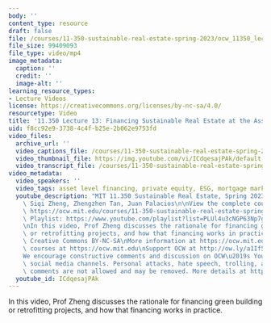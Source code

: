 ```yaml
---
body: ''
content_type: resource
draft: false
file: /courses/11-350-sustainable-real-estate-spring-2023/ocw_11350_lecture13_2023apr04_360p_16_9.mp4
file_size: 99409093
file_type: video/mp4
image_metadata:
  caption: ''
  credit: ''
  image-alt: ''
learning_resource_types:
- Lecture Videos
license: https://creativecommons.org/licenses/by-nc-sa/4.0/
resourcetype: Video
title: '11.350 Lecture 13: Financing Sustainable Real Estate at the Asset Level'
uid: f8cc92e9-3738-4c4f-b25e-2b062e9753fd
video_files:
  archive_url: ''
  video_captions_file: /courses/11-350-sustainable-real-estate-spring-2023/1ZVoCHlKFgxv4CKcefNEKbJ-it-9euE2__transcript.webvtt
  video_thumbnail_file: https://img.youtube.com/vi/ICdqesajPAk/default.jpg
  video_transcript_file: /courses/11-350-sustainable-real-estate-spring-2023/1ZVoCHlKFgxv4CKcefNEKbJ-it-9euE2__transcript.pdf
video_metadata:
  video_speakers: ''
  video_tags: asset level financing, private equity, ESG, mortgage market
  youtube_description: "MIT 11.350 Sustainable Real Estate, Spring 2023\nInstructors:\
    \ Siqi Zheng, Zhengzhen Tan, Juan Palacios\n\nView the complete course (or resource):\
    \ https://ocw.mit.edu/courses/11-350-sustainable-real-estate-spring-2023/\nYouTube\
    \ Playlist: https://www.youtube.com/playlist?list=PLUl4u3cNGP63Np7g0Xtk939LL9OwJ-OuW\n\
    \nIn this video, Prof Zheng discusses the rationale for financing green building\
    \ or retrofitting projects, and how that financing works in practice.\n\nLicense:\
    \ Creative Commons BY-NC-SA\nMore information at https://ocw.mit.edu/terms\nMore\
    \ courses at https://ocw.mit.edu\nSupport OCW at http://ow.ly/a1If50zVRlQ\n\n\
    We encourage constructive comments and discussion on OCW\u2019s YouTube and other\
    \ social media channels. Personal attacks, hate speech, trolling, and inappropriate\
    \ comments are not allowed and may be removed. More details at https://ocw.mit.edu/comments."
  youtube_id: ICdqesajPAk
---
```

In this video, Prof Zheng discusses the rationale for financing green building or retrofitting projects, and how that financing works in practice.
